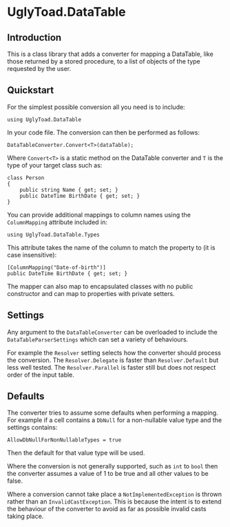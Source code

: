 # UglyToad.DataTable #

## Introduction ##

This is a class library that adds a converter for mapping a DataTable, like those returned by a stored procedure, to a list of objects of the type requested by the user.

## Quickstart ##

For the simplest possible conversion all you need is to include:

	using UglyToad.DataTable

In your code file. The conversion can then be performed as follows:

	DataTableConverter.Convert<T>(dataTable);

Where ```Convert<T>``` is a static method on the DataTable converter and ```T``` is the type of your target class such as:

	class Person
	{
		public string Name { get; set; }
		public DateTime BirthDate { get; set; }
	}

You can provide additional mappings to column names using the ```ColumnMapping``` attribute included in:

	using UglyToad.DataTable.Types

This attribute takes the name of the column to match the property to (it is case insensitive):

	[ColumnMapping("Date-of-birth")]
	public DateTime BirthDate { get; set; }

The mapper can also map to encapsulated classes with no public constructor and can map to properties with private setters.

## Settings ##

Any argument to the ```DataTableConverter``` can be overloaded to include the ```DataTableParserSettings``` which can set a variety of behaviours.

For example the ```Resolver``` setting selects how the converter should process the conversion. The ```Resolver.Delegate``` is faster than ```Resolver.Default``` but less well tested. The ```Resolver.Parallel``` is faster still but does not respect order of the input table.

## Defaults ##

The converter tries to assume some defaults when performing a mapping. For example if a cell contains a ```DbNull``` for a non-nullable value type and the settings contains:

	AllowDbNullForNonNullableTypes = true

Then the default for that value type will be used.

Where the conversion is not generally supported, such as ```int``` to ```bool``` then the converter assumes a value of 1 to be true and all other values to be false.

Where a conversion cannot take place a ```NotImplementedException``` is thrown rather than an ```InvalidCastException```. This is because the intent is to extend the behaviour of the converter to avoid as far as possible invalid casts taking place.